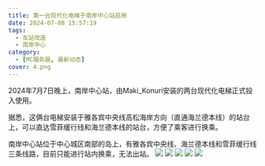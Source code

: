 ```yaml
---
title: 第一台现代化电梯于南岸中心站启用
date: 2024-07-08 15:57:19
tags:
  - 车站改造
  - 南岸中心
category:
  - [MC服务器, 最新动态]
cover: 4.png
---
```

2024年7月7日晚上，南岸中心站，由Maki_Konuri安装的两台现代化电梯正式投入使用。

据悉，这俩台电梯安装于雅各宾中央线高松海岸方向（直通海兰德本线）的站台上，可以直达雪菲缓行线和海兰德本线的站台，方便了乘客进行换乘。

南岸中心站位于中心城区南部的岛上，有雅各宾中央线、海兰德本线和雪菲缓行线三条线路，目前只能进行站内换乘，无法出站。
![](1.png)
![](2.png)
![](3.png)
![](4.png)
![](5.png)